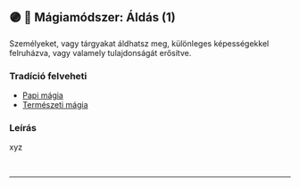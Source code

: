 ## 🟣 💫 Mágiamódszer: Áldás (1)

Személyeket, vagy tárgyakat áldhatsz meg, különleges képességekkel felruházva, vagy valamely tulajdonságát erősítve.

### Tradíció felveheti

- [Papi mágia](../100_papimagia.md)
- [Természeti mágia](../051_06_termeszeti_magia.md)

### Leírás

xyz

<br />

---
